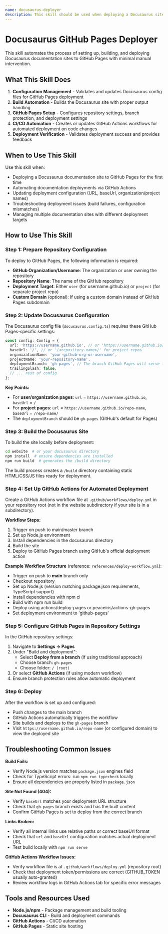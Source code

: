 ```yaml
---
name: docusaurus-deployer
description: This skill should be used when deploying a Docusaurus site to GitHub Pages. It automates the configuration, building, and deployment process, handling GitHub Pages setup, environment configuration, and CI/CD automation.
---
```


# Docusaurus GitHub Pages Deployer

This skill automates the process of setting up, building, and deploying Docusaurus documentation sites to GitHub Pages with minimal manual intervention.

## What This Skill Does

1. **Configuration Management** - Validates and updates Docusaurus config files for GitHub Pages deployment
2. **Build Automation** - Builds the Docusaurus site with proper output handling
3. **GitHub Pages Setup** - Configures repository settings, branch protection, and deployment settings
4. **CI/CD Automation** - Creates or updates GitHub Actions workflows for automated deployment on code changes
5. **Deployment Verification** - Validates deployment success and provides feedback

## When to Use This Skill

Use this skill when:
- Deploying a Docusaurus documentation site to GitHub Pages for the first time
- Automating documentation deployments via GitHub Actions
- Updating deployment configuration (URL, baseUrl, organization/project names)
- Troubleshooting deployment issues (build failures, configuration mismatches)
- Managing multiple documentation sites with different deployment targets

## How to Use This Skill

### Step 1: Prepare Repository Configuration

To deploy to GitHub Pages, the following information is required:
- **GitHub Organization/Username**: The organization or user owning the repository
- **Repository Name**: The name of the GitHub repository
- **Deployment Target**: Either `user` (for username.github.io) or `project` (for separate project repo)
- **Custom Domain** (optional): If using a custom domain instead of GitHub Pages subdomain

### Step 2: Update Docusaurus Configuration

The Docusaurus config file (`docusaurus.config.ts`) requires these GitHub Pages-specific settings:

```typescript
const config: Config = {
  url: 'https://username.github.io', // or 'https://username.github.io/repo-name' for project repos
  baseUrl: '/', // or '/<repository-name>/' for project repos
  organizationName: 'your-github-org-or-username',
  projectName: 'your-repository-name',
  deploymentBranch: 'gh-pages', // The branch GitHub Pages will serve from
  trailingSlash: false,
  // ... rest of config
};
```

**Key Points:**
- For **user/organization pages**: `url` = `https://username.github.io`, `baseUrl` = `/`
- For **project pages**: `url` = `https://username.github.io/repo-name`, `baseUrl` = `/repo-name/`
- The `deploymentBranch` should be `gh-pages` (GitHub's default for Pages)

### Step 3: Build the Docusaurus Site

To build the site locally before deployment:

```bash
cd website  # or your docusaurus directory
npm install  # ensure dependencies are installed
npm run build  # generates the /build directory
```

The build process creates a `/build` directory containing static HTML/CSS/JS files ready for deployment.

### Step 4: Set Up GitHub Actions for Automated Deployment

Create a GitHub Actions workflow file at `.github/workflows/deploy.yml` in your repository root (not in the website subdirectory if your site is in a subdirectory).

**Workflow Steps:**
1. Trigger on push to main/master branch
2. Set up Node.js environment
3. Install dependencies in the docusaurus directory
4. Build the site
5. Deploy to GitHub Pages branch using GitHub's official deployment action

**Example Workflow Structure** (reference: `references/deploy-workflow.yml`):
- Trigger on push to **main** branch only
- Checkout repository
- Set up Node.js (version matching package.json requirements, TypeScript support)
- Install dependencies with npm ci
- Build with npm run build
- Deploy using actions/deploy-pages or peaceiris/actions-gh-pages
- Set deployment environment to 'github-pages'

### Step 5: Configure GitHub Pages in Repository Settings

In the GitHub repository settings:

1. Navigate to **Settings → Pages**
2. Under "Build and deployment":
   - Select **Deploy from a branch** (if using traditional approach)
   - Choose branch: `gh-pages`
   - Choose folder: `/ (root)`
3. Or select **GitHub Actions** (if using modern workflow)
4. Ensure branch protection rules allow automatic deployment

### Step 6: Deploy

After the workflow is set up and configured:
- Push changes to the main branch
- GitHub Actions automatically triggers the workflow
- Site builds and deploys to the `gh-pages` branch
- Visit `https://username.github.io/repo-name` (or configured domain) to view the deployed site

## Troubleshooting Common Issues

**Build Fails:**
- Verify Node.js version matches `package.json` engines field
- Check for TypeScript errors: run `npm run typecheck` locally
- Ensure all dependencies are properly listed in `package.json`

**Site Not Found (404):**
- Verify `baseUrl` matches your deployment URL structure
- Check that `gh-pages` branch exists and has the built content
- Confirm GitHub Pages is set to deploy from the correct branch

**Links Broken:**
- Verify all internal links use relative paths or correct baseUrl format
- Check that `url` and `baseUrl` configuration matches actual deployment URL
- Test build locally with `npm run serve`

**GitHub Actions Workflow Issues:**
- Verify workflow file is at `.github/workflows/deploy.yml` (repository root)
- Check that deployment token/permissions are correct (GITHUB_TOKEN usually auto-granted)
- Review workflow logs in GitHub Actions tab for specific error messages

## Tools and Resources Used

- **Node.js/npm** - Package management and build tooling
- **Docusaurus CLI** - Build and deployment commands
- **GitHub Actions** - CI/CD automation
- **GitHub Pages** - Static site hosting

